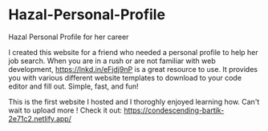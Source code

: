 # Hazal-Personal-Profile
Hazal Personal Profile for her career 

I created this website for a friend who needed a personal profile to help her job search. 
When you are in a rush or are not familiar with web development, https://lnkd.in/eFjdj9nP is a great resource to use. 
It provides you with various different website templates to download to your code editor and fill out. Simple, fast, and fun!

This is the first website I hosted and I thoroghly enjoyed learning how. Can't wait to upload more ! 
Check it out: https://condescending-bartik-2e71c2.netlify.app/
